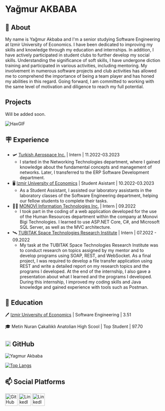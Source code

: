 # Yağmur AKBABA

## 📜 About

My name is Yağmur Akbaba and I'm a senior studying Software Engineering at Izmir University of Economics. I have been dedicated to improving my skills and knowledge through my education and internships. In addition, I have actively participated in student clubs to further develop my social skills. Understanding the significance of soft skills, I have undergone diction training and participated in various activities, including mentoring. My involvement in numerous software projects and club activities has allowed me to comprehend the importance of being a team player and has honed my abilities in this regard. Going forward, I am committed to working with the same level of motivation and diligence to reach my full potential.


## Projects
Will be added soon.

![HaxGIF](https://user-images.githubusercontent.com/81877857/235271147-89a83d37-f99e-4eff-8bc4-5447175a2613.gif)


## 🪧 Experience
* 🛩️ [Turkish Aerospace Inc.](https://www.tusas.com/en) | Intern | 11.2022-03.2023
    * I started in the Networking Technologies department, where I gained knowledge about the fundamental concepts and management of networks. Later, I transferred to the ERP Software Development department.
* 🖥️ [Izmir University of Economics](https://www.ieu.edu.tr/en) | Student Asistant | 10.2022-03.2023
    * As a Student Assistant, I assisted our laboratory assistants in the laboratory classes of the Software Engineering department, helping our fellow students to complete their tasks.
* 👩‍💻 [MONOVİ Information Technologies Inc.](https://monovi.com.tr/) | Intern | 09.2022
    * I took part in the coding of a web application developed for the use of the Human Resources department within the company at Monovi Bigi Technologies. I learned to use ASP.NET Core, C#, and Microsoft SQL Server, as well as the MVC architecture.
* 🛰️ [TUBITAK Space Technologies Research Institute](https://uzay.tubitak.gov.tr/en) | Intern | 07.2022 - 09.2022
    * My task at the TUBITAK Space Technologies Research Institute was to conduct research on topics assigned by my mentor and to develop programs using SOAP, REST, and WebSocket. As a final project, I was required to develop a file transfer application using REST and write a detailed report on my research topics and the programs I developed. At the end of the internship, I also gave a presentation about what I learned and the programs I developed. During this internship, I improved my coding skills and Java knowledge and gained experience with tools such as Postman.

## 📖 Education
🖊️ [Izmir University of Economics](https://www.ieu.edu.tr/en) | Software Engineering | 3.51


🎓 Metin Nuran Çakallıklı Anatolian High Scool | Top Student | 97.70


## <a href="https://github.com/"><img src="https://github.githubassets.com/images/modules/logos_page/GitHub-Mark.png" alt="GitHub logo" width="18"></a>  GitHub


![Yagmur Akbaba](https://github-readme-stats.vercel.app/api?username=YagmurAkbaba&show_icons=true&theme=highcontrast&bg_color=00000000)


[![Top Langs](https://github-readme-stats.vercel.app/api/top-langs/?username=YagmurAkbaba&show_icons=true&theme=highcontrast&bg_color=00000000&layout=compact)](https://github.com/YagmurAkbaba/github-readme-stats)



## 📫 Social Platforms
<!---->

 <a style="bg-color:white" href="https://github.com/YagmurAkbaba"><img src="https://www.vectorlogo.zone/logos/github/github-icon.svg" alt="GitHub logo" width="40" ></a> 
 <a href="https://www.linkedin.com/in/yagmur-akbaba/" target="_blank"><img src="https://www.vectorlogo.zone/logos/linkedin/linkedin-tile.svg" alt="LinkedIn" width="40"><href></a>
   <a href="https://www.youtube.com/@done____" target="_blank"><img src="https://www.vectorlogo.zone/logos/youtube/youtube-icon.svg" alt="LinkedIn" width="40"><href></a> 
 
<!---->

